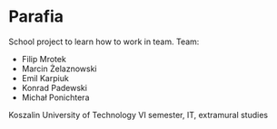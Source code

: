 # Parafia
School project to learn how to work in team.
Team:
* Filip Mrotek
* Marcin Żelaznowski
* Emil Karpiuk
* Konrad Padewski
* Michał Ponichtera

Koszalin University of Technology
VI semester, IT, extramural studies